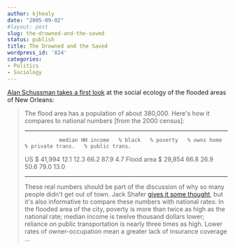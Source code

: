 ```yaml
---
author: kjhealy
date: "2005-09-02"
#layout: post
slug: the-drowned-and-the-saved
status: publish
title: The Drowned and the Saved
wordpress_id: '824'
categories:
- Politics
- Sociology
---
```


[Alan Schussman takes a first look](http://www.schussman.com/article/1155/katrina-by-the-numbers) at the social ecology of the flooded areas of New Orleans:

> The flood area has a population of about 380,000. Here's how it compares to national numbers [from the 2000 census]:
>
>   ------------ ------------------ --------- ----------- ------------- ------------------ -----------------
>                median HH income   % black   % poverty   % owns home   % private trans.   % public trans.
>   US           $ 41,994           12.1      12.3        66.2          87.9               4.7
>   Flood area   $ 29,854           66.8      26.9        50.6          79.0               13.0
>   ------------ ------------------ --------- ----------- ------------- ------------------ -----------------
>
> These real numbers should be part of the discussion of why so many people didn't get out of town. Jack Shafer [gives it some thought](http://www.slate.com/id/2124688/nav/tap2/), but it's also informative to compare these numbers with national rates: In the flooded area of the city, poverty is more than twice as high as the national rate; median income is twelve thousand dollars lower; reliance on public transportation is nearly three times as high. Lower rates of owner-occupation mean a greater lack of insurance coverage …
